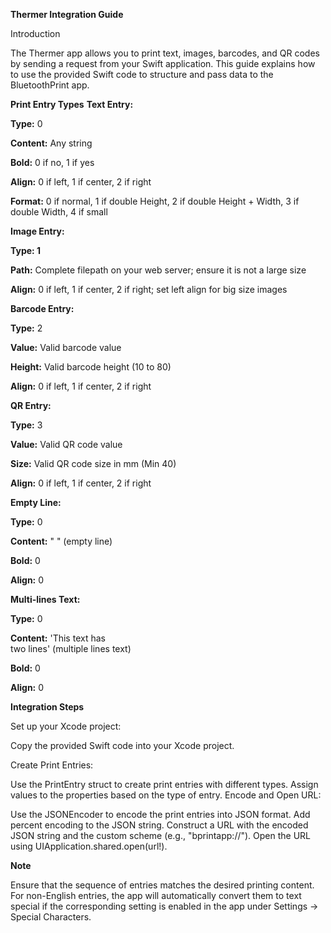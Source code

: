 **Thermer Integration Guide**

Introduction

The Thermer app allows you to print text, images, barcodes, and QR codes by sending a request from your Swift application. This guide explains how to use the provided Swift code to structure and pass data to the BluetoothPrint app.

**Print Entry Types**
**Text Entry:**

**Type:** 0

**Content:** Any string

**Bold:** 0 if no, 1 if yes

**Align:** 0 if left, 1 if center, 2 if right

**Format:** 0 if normal, 1 if double Height, 2 if double Height + Width, 3 if double Width, 4 if small

**Image Entry:**

**Type: 1**

**Path:** Complete filepath on your web server; ensure it is not a large size

**Align:** 0 if left, 1 if center, 2 if right; set left align for big size images

**Barcode Entry:**

**Type:** 2

**Value:** Valid barcode value

**Height:** Valid barcode height (10 to 80)

**Align:** 0 if left, 1 if center, 2 if right

**QR Entry:**

**Type:** 3

**Value:** Valid QR code value

**Size:** Valid QR code size in mm (Min 40)

**Align:** 0 if left, 1 if center, 2 if right

**Empty Line:**

**Type:** 0

**Content:** " " (empty line)

**Bold:** 0

**Align:** 0

**Multi-lines Text:**

**Type:** 0

**Content:** 'This text has<br />two lines' (multiple lines text)

**Bold:** 0

**Align:** 0

**Integration Steps**


Set up your Xcode project:

Copy the provided Swift code into your Xcode project.

Create Print Entries:

Use the PrintEntry struct to create print entries with different types.
Assign values to the properties based on the type of entry.
Encode and Open URL:

Use the JSONEncoder to encode the print entries into JSON format.
Add percent encoding to the JSON string.
Construct a URL with the encoded JSON string and the custom scheme (e.g., "bprintapp://").
Open the URL using UIApplication.shared.open(url!).

**Note**

Ensure that the sequence of entries matches the desired printing content.
For non-English entries, the app will automatically convert them to text special if the corresponding setting is enabled in the app under Settings -> Special Characters.
